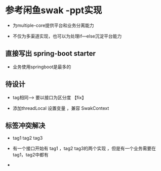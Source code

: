 #  参考闲鱼swak -ppt实现

* 为multiple-core提供平台和业务分离能力

* 不仅为多渠道实现，也可以为处理if—else沉淀平台能力

## 直接写出 spring-boot starter
* 业务使用springboot是最多的

## 待设计

* tag相同--> 要以接口为区分度 【fix】

* 添加threadLocal 设置变量 ，兼容 SwakContext


## 标签冲突解决

* tag1 tag2 tag3 

* 有一个接口开始有 tag1 ，tag2 tag3的两个实现 ，但是有一个业务需要在tag1，tag2中都有

* 






